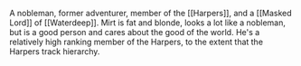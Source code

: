 A nobleman, former adventurer, member of the [[Harpers]], and a [[Masked Lord]] of [[Waterdeep]]. Mirt is fat and blonde, looks a lot like a nobleman, but is a good person and cares about the good of the world. He's a relatively high ranking member of the Harpers, to the extent that the Harpers track hierarchy. 